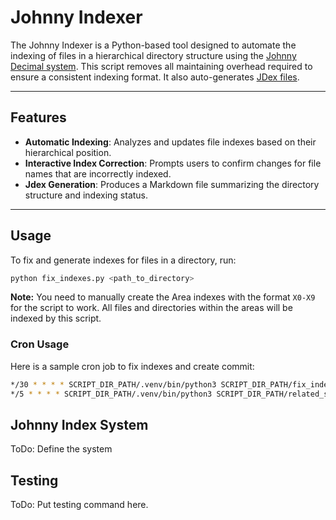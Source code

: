 # Johnny Indexer

The Johnny Indexer is a Python-based tool designed to automate the indexing of files in a hierarchical directory structure using the [Johnny Decimal system](https://johnnydecimal.com/). This script removes all maintaining overhead required to ensure a consistent indexing format. It also auto-generates [JDex files](https://johnnydecimal.com/10-19-concepts/11-core/11.05-the-index/). 

---

## Features

- **Automatic Indexing**: Analyzes and updates file indexes based on their hierarchical position.
- **Interactive Index Correction**: Prompts users to confirm changes for file names that are incorrectly indexed.
- **Jdex Generation**: Produces a Markdown file summarizing the directory structure and indexing status.
---

## Usage

To fix and generate indexes for files in a directory, run:
```bash
python fix_indexes.py <path_to_directory>
```

**Note:** You need to manually create the Area indexes with the format `X0-X9` for the script to work. All files and directories within the areas will be indexed by this script.

### Cron Usage
Here is a sample cron job to fix indexes and create commit:
```bash
*/30 * * * * SCRIPT_DIR_PATH/.venv/bin/python3 SCRIPT_DIR_PATH/fix_indexes.py NOTES_PATH >> SCRIPT_DIR_PATH/logs/fix_indexes_MaazWorkNotes.log 2>&1
*/5 * * * * SCRIPT_DIR_PATH/.venv/bin/python3 SCRIPT_DIR_PATH/related_scripts/commit_daily.py NOTES_PATH >> SCRIPT_DIR_PATH/logs/commit_daily.py.log 2>&1
```

## Johnny Index System

ToDo: Define the system

## Testing

ToDo: Put testing command here.
